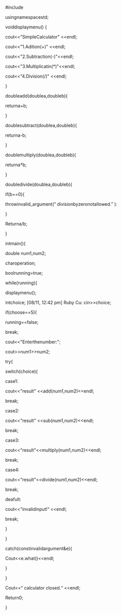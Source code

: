 #include<iostream>

usingnamespacestd;

voiddisplaymenu() {

cout<<"SimpleCalculator" <<endl;

cout<<"1.Adition(+)" <<endl;

cout<<"2.Subtraction(-)"<<endl;

cout<<"3.Multiplicatin(*)"<<endl;

cout<<"4.Division(/)" <<endl;

}

doubleadd(doublea,doubleb){

returna+b;

}

doublesubtract(doublea,doubleb){

returna-b;

}

doublemultiply(doublea,doubleb){

returna*b;

}

doubledivide(doublea,doubleb){

if(b==0){

throwinvalid_argument(“ divisionbyzeronotallowed.” ):

}

Returna/b;

}

intmain(){

double num1,num2;

charoperation;

boolrunning=true;

while(running){

displaymenu();

intchoice;
[08/11, 12:42 pm] Ruby Cu: cin>>choice;

if(choose==5){

running==false;

break;

cout<<"Enterthenumber:";

cout>>num1>>num2;

try{

switch(choice){

case1:

cout<<"result" <<add(num1,num2)<<endl;

break;

case2:

cout<<"result" <<sub(num1,num2)<<endl;

break;

case3:

cout<<"result"<<multiply(num1,num2)<<endl;

break;

case4:

cout<<"result"<<divide(num1,num2)<<endl;

break;

deafult:

cout<<"invalidinput!“ <<endl;

break;

}

}

catch(constinvalidargument&e){

Cout<<e.what()<<endl;

}

}

Cout<<“ calculator closed.“ <<endl;

Return0;

}
